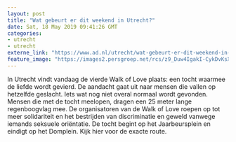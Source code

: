 ```yaml
---
layout: post
title: "Wat gebeurt er dit weekend in Utrecht?"
date: Sat, 18 May 2019 09:41:26 GMT
categories: 
- utrecht 
- utrecht 
externe_link: "https://www.ad.nl/utrecht/wat-gebeurt-er-dit-weekend-in-utrecht~ae33a3dd/"
feature_image: "https://images2.persgroep.net/rcs/z9_Duw4IgakI-CykDvKsXKPY3IM/diocontent/123762869/_fitwidth/400/?appId=21791a8992982cd8da851550a453bd7f&quality=0.7"
---
```


In Utrecht vindt vandaag de vierde Walk of Love plaats: een tocht waarmee de liefde wordt gevierd. De aandacht gaat uit naar mensen die vallen op hetzelfde geslacht. Iets wat nog niet overal normaal wordt gevonden. Mensen die met de tocht meelopen, dragen een 25 meter lange regenboogvlag mee. De organisatoren van de Walk of Love roepen op tot meer solidariteit en het bestrijden van discriminatie en geweld vanwege iemands seksuele oriëntatie. De tocht begint op het Jaarbeursplein en eindigt op het Domplein. Kijk hier voor de exacte route.
